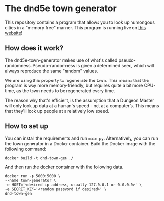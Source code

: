 # The dnd5e town generator

This repository contains a program that allows you to look up humongous cities in a "memory free" manner. This program is running live on [this website](http://town.noordstar.me/)!

## How does it work?

The dnd5e-town-generator makes use of what's called pseudo-randomness.
Pseudo-randomness is given a determined seed, which will always reproduce the same "random" values.

We are using this property to regenerate the town.
This means that the program is way more memory-friendly, but requires quite a bit more CPU-time,
as the town needs to be regenerated every time.

The reason why that's efficient, is the assumption that a Dungeon Master will only look up data
at a human's speed - not at a computer's. This means that they'll look up people at a relatively
low speed.

## How to set up

You can install the requirements and run `main.py`. Alternatively, you can run the town generator in a Docker container. Build the Docker image with the following command:

```
docker build -t dnd-town-gen ./
```

And then run the docker container with the following data.

```
docker run -p 5000:5000 \
--name town-generator \
-e HOST='<desired ip address, usually 127.0.0.1 or 0.0.0.0>' \
-e SECRET_KEY='<random password if desired>' \
dnd-town-gen
```